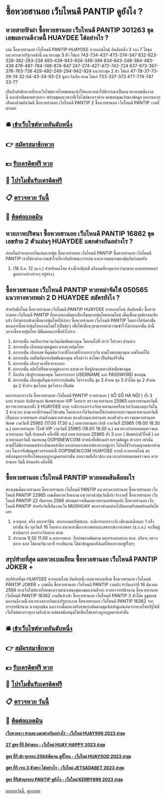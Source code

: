 # ซื้อหวยฮานอย เว็บไหนดี PANTIP ดูยังไง ?
## หวยสายฟ้าผ่า ซื้อหวยฮานอย เว็บไหนดี PANTIP 301263 ชุดเลขผลงานดีงวดนี้ HUAYDEE ได้อย่างไร ?
เด่น ซื้อหวยฮานอย เว็บไหนดี PANTIP HUAYDEE หวยออนไลน์ อันดับหนึ่ง 3 รอง 7 ได้ชุดแนวทางหวยรัฐบาลดังนี้
แนวทางชุด 3 ตัว ได้แก่
743-734-437-473-374-347
832-823-328-382-283-238
493-439-943-934-349-394
834-843-348-384-483-438
478-487-784-748-874-847
247-274-427-472-742-724
637-673-367-376-763-736
429-492-249-294-942-924
แนวทางชุด 2 ตัว ได้แก่
47-78-37-73-29-74
32-54-43-34-93-23
ชุดระวังเบิ้ล-หาม ได้แก่
733-337-373
477-774-747
33-77

เป็นอีกสำนักหวยที่ทางเว็บไซต์หวยไทยขอแนะนำให้คอหวยนำไปพิจารณาเป็นแนวทางเลขเด็ดงวดนี้ และฝากติดตามหวยลาว พร้อมชุดแนวทางที่เว็บไซต์ของเราด้วย
ขอขอบคุณเจ้าของข้อมูล
ผลงานหวยเสือตกถังพลังเงินดี ซื้อหวยฮานอย เว็บไหนดี PANTIP 2 ซื้อหวยฮานอย เว็บไหนดี PANTIP งวดที่ผ่านมา

## 🛎 [เข้าเว็บไซต์หวยอันดับหนึ่ง](https://bit.ly/3BG5bNw)
## 👉 [สมัครสมาชิกหวย](https://bit.ly/3BG5bNw)
## 💵 [รับเครดิตฟรี หวย](https://bit.ly/3C3mvgS)
## 👑 [โปรโมชั่นรับเครดิตฟรี](https://bit.ly/3C3mvgS)
## 📋 [ตรวจหวย วันนี้](https://bit.ly/3C3mvgS)
## 📱 [ติดต่อแอดมิน](https://bit.ly/3C3mvgS)

## หวยภาพปริศนา ซื้อหวยฮานอย เว็บไหนดี PANTIP 16862 ชุดเลขท้าย 2 ตัวแม่นๆ HUAYDEE แตกต่างกันอย่างไร ?
ก่อนอื่นถ้าจะอยากเริ่มเล่นหวยหุ้น ซื้อหวยฮานอย เว็บไหนดี PANTIP ซื้อหวยฮานอย เว็บไหนดี PANTIP เราก็ต้องทำความเข้าใจเกี่ยวกับลักษณะการเล่น และความหมายของหุ้นกันก่อนครับ
1. (16 มี.ค. 12 เม.ย.) สำหรับคนโสด ช่วงนี้จะมีรุ่นพี่ หรือคนที่อายุมากกว่ามาชอบ มาคอยเทคแคร์ ดูแลเราอย่างห่วงๆ อยู่ห่างๆ

## ซื้อหวยฮานอย เว็บไหนดี PANTIP หวยพม่าจัดให้ 050565 แนวทางหวยพม่า 2 D HUAYDEE สมัครยังไง ?
สำหรับมือใหม่ ซื้อหวยฮานอย เว็บไหนดี PANTIP HUAYDEE หวยออนไลน์ อันดับหนึ่ง ซื้อหวยฮานอย เว็บไหนดี PANTIP ที่อยากลองหันมาเสี่ยงโชคหวยหุ้นไทยออนไลน์ เมื่อเพื่อนๆสมัครสมาชิกแล้ว ก็สามารถเข้ามาซื้อหวยหุ้นไทยได้ง่ายๆ ซื้อหวยฮานอย เว็บไหนดี PANTIP โดยเราได้จัดทำขั้นตอนการซื้อหวยหุ้นไทยออนไลน์ไว้เป็นข้อๆ เพื่อให้เพื่อนๆสามารถทำความเข้าใจได้ง่ายมากขึ้น ดังนี้
อยากซื้อหวยหุ้นไทย มีขั้นตอนการซื้อยังไงบ้าง
1. ต่อจากนั้น กดเลือกจำนวนเงินเดิมพันของคุณ โดยกดไปที่ คำว่า ใส่ราคา ด้านล่าง
2. ต่อจากนั้น เลือกหมวดหมู่ของ แทงหวยหุ้นไทย
3. ต่อจากนั้น เลือกเลข ที่คุณคิดว่าจะมีโอกาสที่จะออกรางวัล ตามใจชอบของคุณ เลขไหนก็ได้
4. ต่อจากนั้น กดยืนยันการเดิมพันของคุณ หรือคำว่า ส่งโพย เป็นอันเสร็จสิ้น
5. ต่อจากนั้น เลือกเวลาที่หวยจะออก
6. ต่อจากนั้น คลิกไปที่หมวดหมู่ของการ แทงหวย ที่อยู่ด้านบนทางซ้ายมือของคุณ
7. ล็อกอิน เข้าสู่ระบบของคุณ โดยการกรอก USERNAME และ PASSWORD ของคุณ
8. ต่อจากนั้น เลือกชุดที่คุณจะทำการเดิมพัน ไม่ว่าจะเป็น ชุด 3 ตัวบน ชุด 3 ตัวโต๊ด ชุด 2 ตัวบน ชุด 2 ตัวล่าง ชุดวิ่งบน ชุดวิ่งล่าง เป็นต้น

ผลการออกรางวัล ซื้อหวยฮานอย เว็บไหนดี PANTIP หวยฮานอย ( XỔ SỐ HÀ NỘI ) ทั้ง 3 แบบ ฮานอย ปกติฮานอย พิเศษฮานอย VIP
โดยการ ตรวจหวยฮานอย 25965 ผลหวยฮานอยวันนี้ ตรวจหวยฮานอยทั้ง 3 HUAYDEE แบบ จะมีการออกรางวัลหวยฮานอยหรือหวยเวียดนามทุกวันใน 3 ช่วงเวลา ตามเวลาที่กำหนดไว้ข้างต้น โดยทางเราได้จัดทำผลให้ง่ายต่อการตรวจผลหวยฮานอยวันนี้ เป็นแบบ หวยฮานอย สามตัวบนหวยฮานอย สองตัวบนหวยฮานอย สองตัวล่าง
ตรวจผลหวยฮานอย พิเศษ งวดวันที่ 25965 (17.00 17.30 น.)
ผลหวยฮานอย ปกติ งวดวันที่ 25965 (18.00 18.30 น.)
ผลหวยฮานอย วีไอพี VIP งวดวันที่ 25965 (19.00 19.30 น.)
 แนวทางถ่ายทอดสดตรวจผล หวยฮานอย วันนี้ ย้อนหลัง คลิ๊กที่นี่ 
สรุป ผลหวยฮานอย 25965 ทั้ง 3 แบบ ( พิเศษปกติวีไอพี ) ผลหวยฮานอยวันนี้
หมายเหตุ OOPSNEW.COM ทำหน้าที่เพียงแค่รวบรวมข้อมูล ข่าวสาร เท่านั้น ตามที่ได้มีการเผยแพร่ทางอินเตอร์เน็ท และผ่านทางหลายช่องทางอยู่แล้ว โปรดใช้วิจารณญาณของท่านเอง ในการรับข้อมูลข่าวสารเหล่านี้ OOPSNEW.COM HUAYDEE หวยดี หวยออนไลน์ ขอสนับสนุนการเสี่ยงโชคแบบถูกกฎหมายเท่านั้น
บทความที่เกี่ยวข้อง
แนวทางถ่ายทอดสดตรวจผล หวยฮานอย วันนี้ ย้อนหลัง คลิ๊กที่นี่

## ซื้อหวยฮานอย เว็บไหนดี PANTIP หวยออมสินคืออะไร
ส่องเลขเด็ดหวยฮานอย ซื้อหวยฮานอย เว็บไหนดี PANTIP แนวทางหวยฮานอย ซื้อหวยฮานอย เว็บไหนดี PANTIP 22965 เลขเด็ดหวยเวียดนาม แนวทางน่าลุ้นวันนี้ประจำงวดที่ ซื้อหวยฮานอย เว็บไหนดี PANTIP 22 กันยายน 2566 พร้อมตรวจเช็คผลหวยฮานอยย้อนหลัง ซื้อหวยฮานอย เว็บไหนดี PANTIP สำหรับวันนี้ทีมงานเว็บ MUGHUAY ของเรานำมาฝากไปติดตามรับชมพร้อมกันได้เลย
1. หวยธกส. หรือ สลากทวีสิน  สลากออมทรัพย์ธกส. จะมีการออกรางวัล เพียงแค่เดือนละ 1 ครั้งเท่านั้น คือ ทุกวันที่ 16 โดยทาง ธนาคารเพื่อการเกษตรและสหกรณ์การเกษตร (ธ.ก.ส.) จะเป็นผู้ดำเนินการ ออกรางวัลสลาก ธกส.
2. ประมาณ 9.30 11.00 น.คอหวยธกส. ก็อย่าพลาดติดตาม ผลการออกสลาก ธกส. หรือจะ ตรวจสลาก ธกส ได้ตามวันเวลาที่ ทางทีมงาน ได้นำข้อมูลมาอัปเดตให้คอหวยอยู่เรื่อยๆ

## สรุปท้ายที่สุด ผลหวยเบลเยียม ซื้อหวยฮานอย เว็บไหนดี PANTIP JOKER +
สรุปท้ายที่สุด HUAYDEE หวยออนไลน์ อันดับหนึ่ง ผลหวยเบลเยียม ซื้อหวยฮานอย เว็บไหนดี PANTIP JOKER + เลขเด็ด ซื้อหวยฮานอย เว็บไหนดี PANTIP งวดประจำวันเสาร์ที่ 16 มีนาคม 2566 ทางเว็บไซต์หวยไทยของเราชอนำเสนอชุดเลขผลงานดีจาก หวยอาจารย์นิรนาม ซื้อหวยฮานอย เว็บไหนดี PANTIP 16362 งวดที่แล้วเข้า ซื้อหวยฮานอย เว็บไหนดี PANTIP 3 ตัวโต๊ด ดูชุดเลขผลงานดีงวดนี้ แนวทางสลากกินแบ่งรัฐบาลงวด ซื้อหวยฮานอย เว็บไหนดี PANTIP 16362 จากอาจารย์นิรนาม หวยทุกชนิด นอกจากนี้คอหวยยังสามารถติดตามชุดจับเข้าคู่เลขเด่นจากหวยไทยรัฐได้ที่เว็บไซต์ของเราทุกงวดอีกด้วย แต่ขอสนับสนุนให้เสี่ยงโชคอย่างถูกกฎหมายเท่านั้น

## 🛎 [เข้าเว็บไซต์หวยอันดับหนึ่ง](https://bit.ly/3BG5bNw)
## 👉 [สมัครสมาชิกหวย](https://bit.ly/3BG5bNw)
## 💵 [รับเครดิตฟรี หวย](https://bit.ly/3C3mvgS)
## 👑 [โปรโมชั่นรับเครดิตฟรี](https://bit.ly/3C3mvgS)
## 📋 [ตรวจหวย วันนี้](https://bit.ly/3C3mvgS)
## 📱 [ติดต่อแอดมิน](https://bit.ly/3C3mvgS)

#### [เว็บหวยลาว ฮานอย แตกต่างกันอย่างไร - เว็บใหม่ HUAY999 2023 ล่าสุด](https://atom.io/themes/เว็บหวยลาว%20ฮานอย%20แตกต่างกันอย่างไร%20-%20เว็บใหม่%20huay999%202023%20ล่าสุด)
#### [27 สูตร ยี่กี มีคำตอบ - เว็บใหม่ HUAY HAPPY 2023 ล่าสุด](https://atom.io/themes/27%20สูตร%20ยี่กี%20มีคำตอบ%20-%20เว็บใหม่%20huay%20happy%202023%20ล่าสุด)
#### [สูตร ยี่กี เข้า ทุกรอบ 2564ชัดเจน ดูที่ไหน - เว็บใหม่ HUAYSOD 2023 ล่าสุด](https://atom.io/themes/สูตร%20ยี่กี%20เข้า%20ทุกรอบ%202564ชัดเจน%20ดูที่ไหน%20-%20เว็บใหม่%20huaysod%202023%20ล่าสุด)
#### [สูตร ยี่กี เจาะ 3 ตัวตรง ได้อย่างไร - เว็บใหม่ JETSADABET 2023 ล่าสุด](https://atom.io/themes/สูตร%20ยี่กี%20เจาะ%203%20ตัวตรง%20ได้อย่างไร%20-%20เว็บใหม่%20jetsadabet%202023%20ล่าสุด)
#### [สูตร ยี่กีเข้าทุกรอบ PANTIP ดูยังไง - เว็บใหม่ KERRY899 2023 ล่าสุด](https://atom.io/themes/สูตร%20ยี่กีเข้าทุกรอบ%20pantip%20ดูยังไง%20-%20เว็บใหม่%20kerry899%202023%20ล่าสุด)

[ผลบอลวันนี้](https://siamsport.tv "ผลบอลวันนี้"), [ดูบอลสด](https://siamsport.tv/ดูบอลสด "ดูบอลสด")